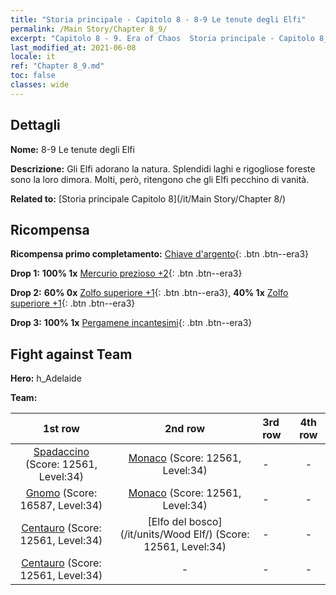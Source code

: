 ```yaml
---
title: "Storia principale - Capitolo 8 - 8-9 Le tenute degli Elfi"
permalink: /Main Story/Chapter 8_9/
excerpt: "Capitolo 8 - 9. Era of Chaos  Storia principale - Capitolo 8_9. 8-9 Le tenute degli Elfi"
last_modified_at: 2021-06-08
locale: it
ref: "Chapter 8_9.md"
toc: false
classes: wide
---
```


## Dettagli

 **Nome:** 8-9 Le tenute degli Elfi

 **Descrizione:** Gli Elfi adorano la natura. Splendidi laghi e rigogliose foreste sono la loro dimora. Molti, però, ritengono che gli Elfi pecchino di vanità.

 **Related to:** [Storia principale Capitolo 8](/it/Main Story/Chapter 8/)

## Ricompensa

 **Ricompensa primo completamento:** [Chiave d'argento](/ItemsIT/con_693/){: .btn .btn--era3}

 **Drop 1:** **100% 1x** [Mercurio prezioso +2](/ItemsIT/mat_28/){: .btn .btn--era3}

 **Drop 2:** **60% 0x** [Zolfo superiore +1](/ItemsIT/mat_22/){: .btn .btn--era3}, **40% 1x** [Zolfo superiore +1](/ItemsIT/mat_22/){: .btn .btn--era3}

 **Drop 3:** **100% 1x** [Pergamene incantesimi](/ItemsIT/con_694/){: .btn .btn--era3}


## Fight against Team
 **Hero:** h_Adelaide

 **Team:**


  | 1st row | 2nd row | 3rd row | 4th row |
  |:----:|:----:|:----|:----:|
  | [Spadaccino](/it/units/Swordsman/) (Score: 12561, Level:34)  | [Monaco](/it/units/Monk/) (Score: 12561, Level:34)  | - | - |
  | [Gnomo](/it/units/Dwarf/) (Score: 16587, Level:34)  | [Monaco](/it/units/Monk/) (Score: 12561, Level:34)  | - | - |
  | [Centauro](/it/units/Centaur/) (Score: 12561, Level:34)  | [Elfo del bosco](/it/units/Wood Elf/) (Score: 12561, Level:34)  | - | - |
  | [Centauro](/it/units/Centaur/) (Score: 12561, Level:34)  | - | - | - |


